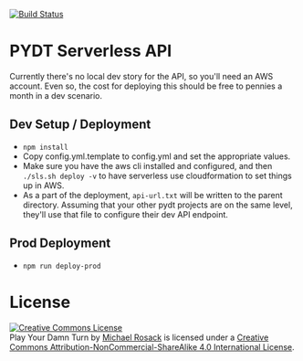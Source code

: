 [![Build Status](https://travis-ci.org/pydt/api.svg?branch=master)](https://travis-ci.org/pydt/api)

# PYDT Serverless API

Currently there's no local dev story for the API, so you'll need an AWS account.
Even so, the cost for deploying this should be free to pennies a month in a dev scenario.

## Dev Setup / Deployment

* `npm install`
* Copy config.yml.template to config.yml and set the appropriate values.
* Make sure you have the aws cli installed and configured, and then `./sls.sh deploy -v` to have serverless use cloudformation to set things up in AWS.
* As a part of the deployment, `api-url.txt` will be written to the parent directory. Assuming that your other pydt projects are on the same level, they'll use that file to configure their dev API endpoint.

## Prod Deployment

* `npm run deploy-prod`

# License

<a rel="license" href="http://creativecommons.org/licenses/by-nc-sa/4.0/"><img alt="Creative Commons License" style="border-width:0" src="https://i.creativecommons.org/l/by-nc-sa/4.0/88x31.png" /></a><br /><span xmlns:dct="http://purl.org/dc/terms/" href="http://purl.org/dc/dcmitype/InteractiveResource" property="dct:title" rel="dct:type">Play Your Damn Turn</span> by <a xmlns:cc="http://creativecommons.org/ns#" href="https://www.playyourdamnturn.com" property="cc:attributionName" rel="cc:attributionURL">Michael Rosack</a> is licensed under a <a rel="license" href="http://creativecommons.org/licenses/by-nc-sa/4.0/">Creative Commons Attribution-NonCommercial-ShareAlike 4.0 International License</a>.
